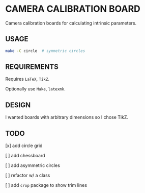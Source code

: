 # CAMERA CALIBRATION BOARD

Camera calibration boards for calculating intrinsic parameters.


## USAGE

```bash
make -C circle  # symmetric circles
```

## REQUIREMENTS

Requires `LaTeX`, `TikZ`.

Optionally use `Make`, `latexmk`.


## DESIGN

I wanted boards with arbitrary dimensions so I chose TikZ.


## TODO

[x] add circle grid

[ ] add chessboard

[ ] add asymmetric circles

[ ] refactor w/ a class

[ ] add `crop` package to show trim lines
